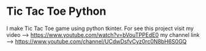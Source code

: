 # Tic Tac Toe Python
I make Tic Tac Toe game using python tkinter. For see this project visit my video --> https://www.youtube.com/watch?v=bVouTPPEdE0
my channel link --> https://www.youtube.com/channel/UCdwDsfvCyz0rc0N8bH6S0GQ
